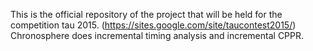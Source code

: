 This is the official repository of the project that will be held for the competition tau 2015. (https://sites.google.com/site/taucontest2015/)
Chronosphere does incremental timing analysis and incremental CPPR.
